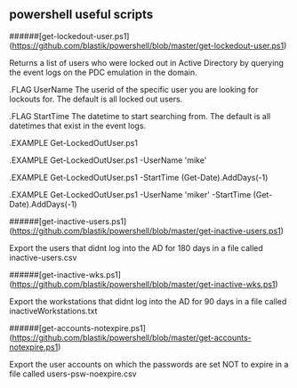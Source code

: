 ## powershell useful scripts

######[get-lockedout-user.ps1] (https://github.com/blastik/powershell/blob/master/get-lockedout-user.ps1)

Returns a list of users who were locked out in Active Directory
by querying the event logs on the PDC emulation in the domain.
 
.FLAG UserName
    The userid of the specific user you are looking for lockouts for. The default is all locked out users.
 
.FLAG StartTime
    The datetime to start searching from. The default is all datetimes that exist in the event logs.
 
.EXAMPLE
    Get-LockedOutUser.ps1
 
.EXAMPLE
    Get-LockedOutUser.ps1 -UserName 'mike'
 
.EXAMPLE
    Get-LockedOutUser.ps1 -StartTime (Get-Date).AddDays(-1)
 
.EXAMPLE
    Get-LockedOutUser.ps1 -UserName 'miker' -StartTime (Get-Date).AddDays(-1)
    
    
######[get-inactive-users.ps1] (https://github.com/blastik/powershell/blob/master/get-inactive-users.ps1)

Export the users that didnt log into the AD for 180 days in a file called inactive-users.csv 

######[get-inactive-wks.ps1] (https://github.com/blastik/powershell/blob/master/get-inactive-wks.ps1)

Export the workstations that didnt log into the AD for 90 days in a file called inactiveWorkstations.txt 

######[get-accounts-notexpire.ps1] (https://github.com/blastik/powershell/blob/master/get-accounts-notexpire.ps1)

Export the user accounts on which the passwords are set NOT to expire in a file called users-psw-noexpire.csv
